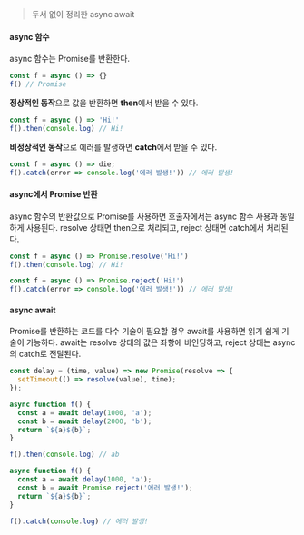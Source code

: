 > 두서 없이 정리한 async await

#### async 함수
async 함수는 Promise를 반환한다.
```js
const f = async () => {}
f() // Promise
```
**정상적인 동작**으로 값을 반환하면 **then**에서 받을 수 있다.
```js
const f = async () => 'Hi!'
f().then(console.log) // Hi!
```

**비정상적인 동작**으로 에러를 발생하면 **catch**에서 받을 수 있다.
```js
const f = async () => die;
f().catch(error => console.log('에러 발생!')) // 에러 발생!
```

#### async에서 Promise 반환
async 함수의 반환값으로 Promise를 사용하면 호출자에서는 async 함수 사용과 동일하게 사용된다.
resolve 상태면 then으로 처리되고, reject 상태면 catch에서 처리된다.
```js
const f = async () => Promise.resolve('Hi!')
f().then(console.log) // Hi!
```
```js
const f = async () => Promise.reject('Hi!')
f().catch(error => console.log('에러 발생!')) // 에러 발생!
```

#### async await
Promise를 반환하는 코드를 다수 기술이 필요할 경우 await를 사용하면 읽기 쉽게 기술이 가능하다. await는 resolve 상태의 값은 좌항에 바인딩하고, reject 상태는 async의 catch로 전달된다.

```js
const delay = (time, value) => new Promise(resolve => {
  setTimeout(() => resolve(value), time);
});
```

```js
async function f() {
  const a = await delay(1000, 'a');
  const b = await delay(2000, 'b');
  return `${a}${b}`;
}

f().then(console.log) // ab
```

```js
async function f() {
  const a = await delay(1000, 'a');
  const b = await Promise.reject('에러 발생!');
  return `${a}${b}`;
}

f().catch(console.log) // 에러 발생!
```